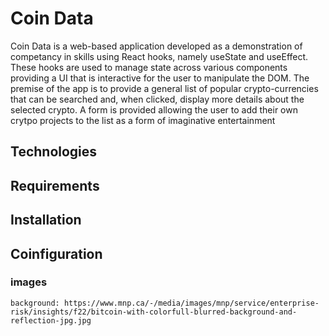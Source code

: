 # Coin Data

Coin Data is a web-based application developed as a demonstration of competancy in skills using React hooks, namely useState and useEffect. These hooks are used to manage state across various components providing a UI that is interactive for the user to manipulate the DOM. The premise of the app is to provide a general list of popular crypto-currencies that can be searched and, when clicked, display more details about the selected crypto. A form is provided allowing the user to add their own crytpo projects to the list as a form of imaginative entertainment

## Technologies

## Requirements

## Installation

## Coinfiguration


### images
    background: https://www.mnp.ca/-/media/images/mnp/service/enterprise-risk/insights/f22/bitcoin-with-colorfull-blurred-background-and-reflection-jpg.jpg